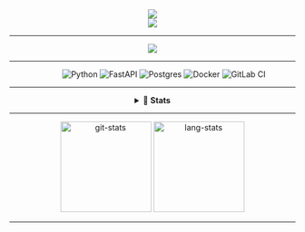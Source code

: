 <div align="center">
  <img src="https://readme-typing-svg.herokuapp.com?center=true&vCenter=true&width=500&lines=Hi%2C+I'am+Oleg+Markov;Python+backend+developer+at+Tochka+%3A)">
</div>

<div align="center">
  <img src="https://komarev.com/ghpvc/?username=bynfh&color=blue">
</div>

<hr/>

<div align="center">
  <a href="https://t.me/Markov_Oleg">
    <img src="https://img.shields.io/badge/Telegram-2CA5E0?style=for-the-badge&logo=telegram&logoColor=white">
  </a>
</div>

<hr/>

<div align="center">
  <dl align="center">
     <dd>
      <img alt="Python" src="https://img.shields.io/badge/python-3670A0?style=for-the-badge&logo=python&logoColor=ffdd54">
      <img alt="FastAPI" src="https://img.shields.io/badge/FastAPI-005571?style=for-the-badge&logo=fastapi">
      <img alt="Postgres" src="https://img.shields.io/badge/postgres-%23316192.svg?style=for-the-badge&logo=postgresql&logoColor=white">
      <img alt="Docker" src="https://img.shields.io/badge/docker-%230db7ed.svg?style=for-the-badge&logo=docker&logoColor=white">
      <img alt="GitLab CI" src="https://img.shields.io/badge/GitLabCI-%23181717.svg?style=for-the-badge&logo=gitlab&logoColor=white">
    </dd>
    <dd>
      </dd>
  </dl>
</div>

<hr/>

<div align="center">
  <details>
    <summary>💪 <strong>Stats</strong></summary>
      <img src="https://github.r2v.ch/codewars?user=bynfh&top_languages=true" alt="codewars-stats">
  </details>
</div>
<hr/>
<div align="center">
<img height="160em" src="https://github-readme-stats.vercel.app/api?username=bynfh&show_icons=true&count_private=true&theme=gotham" alt="git-stats">
<img height="160em" src="https://github-readme-stats.vercel.app/api/top-langs/?username=bynfh&theme=gotham&layout=compact&q=4" alt="lang-stats">
</div>

<hr/>
<!--START_SECTION:waka-->
<!--END_SECTION:waka-->
